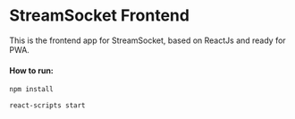 # StreamSocket Frontend

This is the frontend app for StreamSocket, 
based on ReactJs and ready for PWA.

<h4 align="left">How to run:</h4>

```sh
npm install
```

```sh
react-scripts start
```
